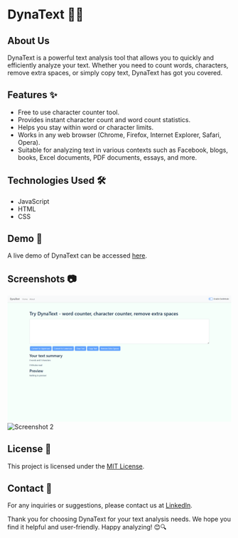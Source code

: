 # DynaText 📝🔢

## About Us

DynaText is a powerful text analysis tool that allows you to quickly and efficiently analyze your text. Whether you need to count words, characters, remove extra spaces, or simply copy text, DynaText has got you covered.

## Features ✨

- Free to use character counter tool.
- Provides instant character count and word count statistics.
- Helps you stay within word or character limits.
- Works in any web browser (Chrome, Firefox, Internet Explorer, Safari, Opera).
- Suitable for analyzing text in various contexts such as Facebook, blogs, books, Excel documents, PDF documents, essays, and more.

## Technologies Used 🛠️

- JavaScript
- HTML
- CSS

## Demo 🚀

A live demo of DynaText can be accessed [here](https://dynatext-utkarssh11.vercel.app/).

## Screenshots 📷

![Screenshot 1](https://github.com/Utkarssh11/dynatext/blob/680746196477f45365257f50c82f60670582acb7/Screenshot%20(419).png)
![Screenshot 2](/path/to/screenshot-2.png)

## License 📄

This project is licensed under the [MIT License](LICENSE).

## Contact 📧

For any inquiries or suggestions, please contact us at [LinkedIn](https://www.linkedin.com/in/utkarsh-patidar-800081221/).

Thank you for choosing DynaText for your text analysis needs. We hope you find it helpful and user-friendly. Happy analyzing! 😊🔍
